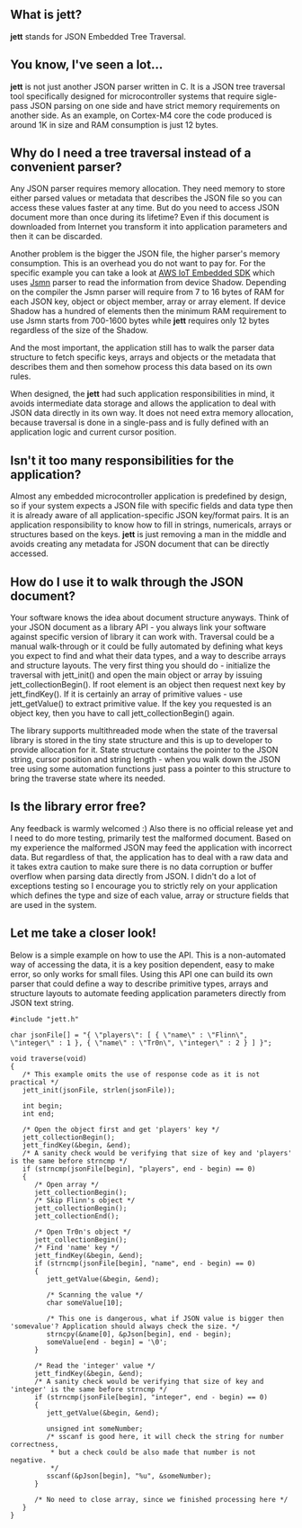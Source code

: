## What is jett?
**jett** stands for JSON Embedded Tree Traversal.

## You know, I've seen a lot...
**jett** is not just another JSON parser written in C. It is a JSON tree traversal tool specifically designed for microcontroller systems that require sigle-pass JSON parsing on one side and have strict memory requirements on another side. As an example, on Cortex-M4 core the code produced is around 1K in size and RAM consumption is just 12 bytes.

## Why do I need a tree traversal instead of a convenient parser?
Any JSON parser requires memory allocation. They need memory to store either parsed values or metadata that describes the JSON file so you can access these values faster at any time. But do you need to access JSON document more than once during its lifetime? Even if this document is downloaded from Internet you transform it into application parameters and then it can be discarded.

Another problem is the bigger the JSON file, the higher parser's memory consumption. This is an overhead you do not want to pay for. For the specific example you can take a look at [AWS IoT Embedded SDK](https://github.com/aws/aws-iot-device-sdk-embedded-C/tree/v2.1.1) which uses [Jsmn](https://github.com/zserge/jsmn) parser to read the information from device Shadow. Depending on the compiler the Jsmn parser will require from 7 to 16 bytes of RAM for each JSON key, object or object member, array or array element. If device Shadow has a hundred of elements then the minimum RAM requirement to use Jsmn starts from 700-1600 bytes while **jett** requires only 12 bytes regardless of the size of the Shadow.

And the most important, the application still has to walk the parser data structure to fetch specific keys, arrays and objects or the metadata that describes them and then somehow process this data based on its own rules.

When designed, the **jett** had such application responsibilities in mind, it avoids intermediate data storage and allows the application to deal with JSON data directly in its own way. It does not need extra memory allocation, because traversal is done in a single-pass and is fully defined with an application logic and current cursor position.

## Isn't it too many responsibilities for the application?
Almost any embedded microcontroller application is predefined by design, so if your system expects a JSON file with specific fields and data type then it is already aware of all application-specific JSON key/format pairs. It is an application responsibility to know how to fill in strings, numericals, arrays or structures based on the keys. **jett** is just removing a man in the middle and avoids creating any metadata for JSON document that can be directly accessed.

## How do I use it to walk through the JSON document?
Your software knows the idea about document structure anyways. Think of your JSON document as a library API - you always link your software against specific version of library it can work with. Traversal could be a manual walk-through or it could be fully automated by defining what keys you expect to find and what their data types, and a way to describe arrays and structure layouts.
The very first thing you should do - initialize the traversal with jett_init() and open the main object or array by issuing jett_collectionBegin().
If root element is an object then request next key by jett_findKey(). If it is certainly an array of primitive values - use jett_getValue() to extract primitive value.
If the key you requested is an object key, then you have to call jett_collectionBegin() again.

The library supports multithreaded mode when the state of the traversal library is stored in the tiny state structure and this is up to developer to provide allocation for it. State structure contains the pointer to the JSON string, cursor position and string length - when you walk down the JSON tree using some automation functions just pass a pointer to this structure to bring the traverse state where its needed.

## Is the library error free?
Any feedback is warmly welcomed :) Also there is no official release yet and I need to do more testing, primarily test the malformed document. Based on my experience the malformed JSON may feed the application with incorrect data. But regardless of that, the application has to deal with a raw data and it takes extra caution to make sure there is no data corruption or buffer overflow when parsing data directly from JSON. I didn't do a lot of exceptions testing so I encourage you to strictly rely on your application which defines the type and size of each value, array or structure fields that are used in the system.

## Let me take a closer look!
Below is a simple example on how to use the API. This is a non-automated way of accessing the data, it is a key position dependent, easy to make error, so only works for small files.
Using this API one can build its own parser that could define a way to describe primitive types, arrays and structure layouts to automate feeding application parameters directly from JSON text string.

```
#include "jett.h"

char jsonFile[] = "{ \"players\": [ { \"name\" : \"Flinn\", \"integer\" : 1 }, { \"name\" : \"Tr0n\", \"integer\" : 2 } ] }";

void traverse(void)
{
   /* This example omits the use of response code as it is not practical */
   jett_init(jsonFile, strlen(jsonFile));

   int begin;
   int end;

   /* Open the object first and get 'players' key */
   jett_collectionBegin();
   jett_findKey(&begin, &end);
   /* A sanity check would be verifying that size of key and 'players' is the same before strncmp */
   if (strncmp(jsonFile[begin], "players", end - begin) == 0)
   {
      /* Open array */
      jett_collectionBegin();
      /* Skip Flinn's object */
      jett_collectionBegin(); 
      jett_collectionEnd();

      /* Open Tr0n's object */
      jett_collectionBegin();
      /* Find 'name' key */
      jett_findKey(&begin, &end);
      if (strncmp(jsonFile[begin], "name", end - begin) == 0)
      {
         jett_getValue(&begin, &end);

         /* Scanning the value */
         char someValue[10];

         /* This one is dangerous, what if JSON value is bigger then 'somevalue'? Application should always check the size. */
         strncpy(&name[0], &pJson[begin], end - begin);
         someValue[end - begin] = '\0';
      }
      
      /* Read the 'integer' value */
      jett_findKey(&begin, &end);
      /* A sanity check would be verifying that size of key and 'integer' is the same before strncmp */
      if (strncmp(jsonFile[begin], "integer", end - begin) == 0)
      {
         jett_getValue(&begin, &end);
         
         unsigned int someNumber;
         /* sscanf is good here, it will check the string for number correctness, 
          * but a check could be also made that number is not negative.
          */
         sscanf(&pJson[begin], "%u", &someNumber);
      }
      
      /* No need to close array, since we finished processing here */
   }
}
```
